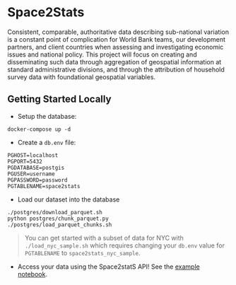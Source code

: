 # Space2Stats

Consistent, comparable, authoritative data describing sub-national variation is a constant point of complication for World Bank teams, our development partners, and client countries when assessing and investigating economic issues and national policy. This project will focus on creating and disseminating such data through aggregation of geospatial information at standard administrative divisions, and through the attribution of household survey data with foundational geospatial variables. 

## Getting Started Locally

- Setup the database: 
```
docker-compose up -d
```

- Create a `db.env` file:
```.env
PGHOST=localhost
PGPORT=5432
PGDATABASE=postgis
PGUSER=username
PGPASSWORD=password
PGTABLENAME=space2stats
```

- Load our dataset into the database
```
./postgres/download_parquet.sh
python postgres/chunk_parquet.py
./postgres/load_parquet_chunks.sh
```

> You can get started with a subset of data for NYC with `./load_nyc_sample.sh` which requires changing your `db.env` value for `PGTABLENAME` to `space2stats_nyc_sample`.

- Access your data using the Space2statS API! See the [example notebook](notebooks/space2stats_api_demo.ipynb).



